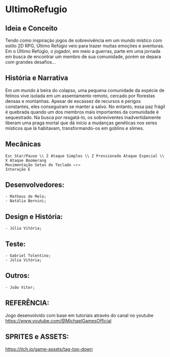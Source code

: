 # UltimoRefugio
## Ideia e Conceito
   Tendo como inspiração jogos de sobrevivência em um mundo místico com estilo 2D RPG, Último Refúgio veio para trazer muitas emoções e aventuras.   
   Em o Último Refúgio, o jogador, em meio a guerras, parte em uma jornada em busca de encontrar um membro de sua comunidade, porém se depara com grandes desafios... 
## História e Narrativa
  Em um mundo à beira do colapso, uma pequena comunidade da espécie de felinos vive isolada em um assentamento remoto, cercado por florestas densas e montanhas. 
  Apesar de escassez de recursos e perigos constantes, eles conseguiram se manter a salvo. No entanto, essa paz frágil é quebrada quando um dos membros mais importantes da comunidade é sequestrado. 
  Na busca por resgatá-lo, os sobreviventes inadvertidamente liberam uma praga mortal que dá início a mudanças genéticas nos seres místicos que lá habitavam, transformando-os em goblins e slimes.  
## Mecânicas
	Esc Star/Pause \\ Z Ataque Simples \\ Z Pressionado Ataque Especial \\ X Ataque Boomerang
 	Movimentação Setas do Teclado ←↑→
  	Interação E
 
## Desenvolvedores:
	- Matheus de Melo;
	- Natália Bernini;

## Design e História:
	- Júlia Vitória;

## Teste: 
	- Gabriel Tolentino;
	- Júlia Vitória;

## Outros:
	- João Vitor;

## REFERÊNCIA:
Jogo desenvolvido com base em tutoriais através do canal no youtube 
https://www.youtube.com/@MichaelGamesOfficial

## SPRITES e ASSETS:
https://itch.io/game-assets/tag-top-down
